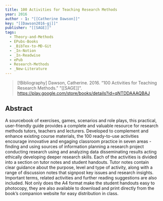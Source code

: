 ```yaml
---
title: 100 Activities for Teaching Research Methods
year: 2016
author - 1: "[[Catherine Dawson]]"
key: "[[Dawson2016-gj]]"
publisher: "[[SAGE]]"
tags:
  - Theory-and-Methods
  - EPubs-Books
  - _BibTex-to-MD-Git
  - _In-Notion
  - _In-Readwise
  - ePub
  - Research-Methods
  - _New-Literature
---
```


> [!Bibliography]
> Dawson, Catherine. 2016. “100 Activities for Teaching Research Methods.” "[[SAGE]]". https://play.google.com/store/books/details?id=qNTDDAAAQBAJ

## Abstract
A sourcebook of exercises, games, scenarios and role plays, this practical, user-friendly guide provides a complete and valuable resource for research methods tutors, teachers and lecturers. Developed to complement and enhance existing course materials, the 100 ready-to-use activities encourage innovative and engaging classroom practice in seven areas -  finding and using sources of information planning a research project conducting research using and analyzing data disseminating results acting ethically developing deeper research skills. Each of the activities is divided into a section on tutor notes and student handouts. Tutor notes contain clear guidance about the purpose, level and type of activity, along with a range of discussion notes that signpost key issues and research insights. Important terms, related activities and further reading suggestions are also included. Not only does the A4 format make the student handouts easy to photocopy, they are also available to download and print directly from the book’s companion website for easy distribution in class.